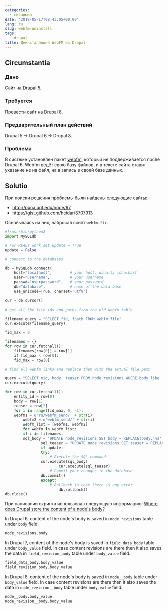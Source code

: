 ```yaml
---
categories:
  - сисадмин
date: '2018-05-17T08:43:05+00:00'
lang: ru
slug: webfm-uninstall
tags:
  - drupal
title: Деинсталляция WebFM из Drupal
---
```



## Circumstantia ##

### Дано ###

Сайт на [Drupal](https://www.drupal.org) 5.

### Требуется ###

Превести сайт на Drupal 8.

### Предварительный план действий ###

Drupal 5 -> Drupal 6 -> Drupal 8.

### Проблема ###

В системе установлен пакет [webfm](https://www.drupal.org/project/webfm), который не поддерживается после Drupal 6. Webfm ведёт свою базу файлов, и в тексте сайта ставит указание не на файл, на а запись в своей базе данных.

<!--more-->

## Solutio ##

При поиски решения проблемы были найдены следующие сайты:
* <http://puna.upf.edu/node/97>
* <https://gist.github.com/heidar/3707913>

Основываясь на них, набросал скипт `webfm-fix`.
``` python
#!/usr/bin/python2
import MySQLdb

# For REALY work set update = True
update = False

# connect to the databases

db = MySQLdb.connect(
	host="localhost",        # your host, usually localhost
	user="username",         # your username
	passwd="userpassword",   # your password
	db="database",           # name of the data base
	use_unicode=True, charset='utf8')

cur = db.cursor()

# get all the file ids and paths from the old webfm table

filename_query = "SELECT fid, fpath FROM webfm_file"
cur.execute(filename_query)

fid_max = 0

filenames = {}
for row in cur.fetchall():
    filenames[row[0]] = row[1]
    if fid_max < row[0]:
	fid_max = row[0]

# find all webfm links and replace them with the actual file path

query = "SELECT nid, body, teaser FROM node_revisions WHERE body like '%webfm_send%' OR teaser like '%webfm_send%'"
cur.execute(query)

for row in cur.fetchall():
    entity_id = row[0]
    body = row[1]
    teaser = row[2]
    for i in range(fid_max, 0, -1):
	webfm1 = u'ru/webfm_send/' + str(i)
        webfm2 = u'webfm_send/' + str(i)
        webfm_list = [webfm1, webfm2]
        for webfm in webfm_list:
	    if i in filenames:
		sql_body = "UPDATE node_revisions SET body = REPLACE(body,'%s','%s') WHERE nid = %d" % (webfm,filenames[i],entity_id)
                sql_teaser = "UPDATE node_revisions SET teaser = REPLACE(teaser,'%s','%s') WHERE nid = %d" % (webfm,filenames[i],entity_id)
                if update:
	            try:
	                # Execute the SQL command
	        	cur.execute(sql_body)
                        cur.execute(sql_teaser)
	                # Commit your changes in the database
	        	db.commit()
	            except:
	                # Rollback in case there is any error
                        db.rollback()
db.close()
```

При написании скрипта использовал следующую информацию:
[Where does Drupal store the content of a node's body?](https://drupal.stackexchange.com/questions/6787/where-does-drupal-store-the-content-of-a-nodes-body)

In Drupal 6, content of the node's body is saved in `node_revisions` table under `body` field.
``` bash
node_revisions.body
```

In Drupal 7, content of the node's body is saved in `field_data_body` table under `body_value` field. In case content revisions are there then it also saves the data in `field_revision_body` table under `body_value` field.
``` bash
field_data_body.body_value
field_revision_body.body_value
```

In Drupal 8, content of the node's body is saved in `node__body` table under `body_value` field. In case content revisions are there then it also saves the data in `node_revision__body` table under `body_value` field.
``` bash
node__body.body_value
node_revision__body.body_value
```